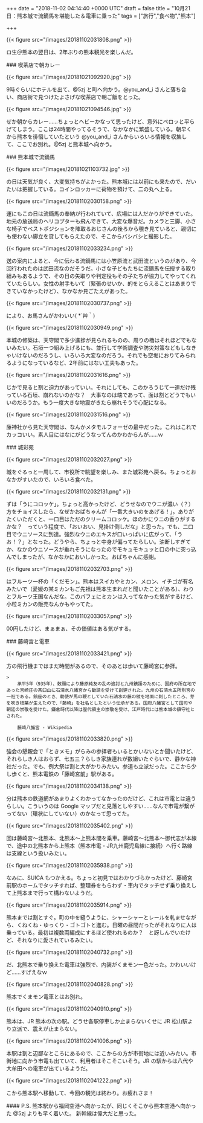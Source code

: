 
+++
date = "2018-11-02 04:14:40 +0000 UTC"
draft = false
title = "10月21日：熊本城で流鏑馬を堪能した＆電車に乗った"
tags = ["旅行","食べ物","熊本"]

+++


{{< figure src="/images/20181102031808.png"  >}}

ロ生＠熊本の翌日は、2年ぶりの熊本観光を楽しんだ。

<div class="section">
    ### 喫茶店で朝カレー
    

{{< figure src="/images/20181021092920.jpg"  >}}

9時ぐらいにホテルを出て、@5zj と町へ向かう。@you_and_i さんと落ち合い、商店街で見つけたよさげな喫茶店で朝ご飯をとった。

{{< figure src="/images/20181021094546.jpg"  >}}

ぜか朝からカレー……ちょっとヘビーかなって思ったけど、意外にペロッと平らげてしまう。ここは24時間やってるそうで、なかなかに繁盛している。朝早くから熊本を徘徊していたという @you_and_i さんからいろいろ情報を収集して、ここでお別れ。@5zj と熊本城へ向かう。

</div>
<div class="section">
    ### 熊本城で流鏑馬
    

{{< figure src="/images/20181021103732.jpg"  >}}

の日は天気が良く、大変気持ちがよかった。熊本城には以前にも来たので、だいたいは把握している。コインロッカーに荷物を預けて、二の丸へ上る。

{{< figure src="/images/20181102030158.png"  >}}

運にもこの日は流鏑馬の奉納が行われていて、広場には人だかりができていた。地元の放送局のヘリコプターも飛んできて、大変な爆音だ。カメラと三脚、小さな椅子でベストポジションを陣取るおじさんの後ろから覗き見ていると、親切にも使わない脚立を貸してもらえたので、そこからバシバシと撮影した。

{{< figure src="/images/20181102033234.png"  >}}

送の案内によると、今に伝わる流鏑馬には小笠原流と武田流というのがあり、今回行われたのは武田流なのだそうだ。小さな子どもたちに流鏑馬を伝授する取り組みもあるようで、その日の矢取りや判定役もその子たちが協力してやってくれていたらしい。女性の射手もいて（緊張のせいか、的をとらえることはあまりできていなかったけど）、なかなか見ごたえがあった。

{{< figure src="/images/20181102030737.png"  >}}

により、お馬さんがかわいい( *´艸｀)

{{< figure src="/images/20181102030949.png"  >}}

本城の修築は、天守閣で多少進捗が見られるものの、周りの櫓はそれほどでもないみたい。石垣一つ組み上げるにも、並行して学術調査や防災対策などもしなきゃいけないのだろうし、いろいろ大変なのだろう。それでも空堀におりてみられるようになっているなど、2年前にはない工夫もあった。

{{< figure src="/images/20181102031616.png"  >}}

じかで見ると割と迫力があっていい。それにしても、このかろうじて一連だけ残っている石垣、崩れないのかな？　大事なのは端であって、面は割とどうでもいいのだろうか。もう一度大きな地震がきたら崩れそうで心配になる。

{{< figure src="/images/20181102031516.png"  >}}

藤神社から見た天守閣は、なんかメタモルフォーゼの最中だった。これはこれでカッコいい。素人目にはなにがどうなってんのかわからんが……ｗ

</div>
<div class="section">
    ### 城彩苑
    

{{< figure src="/images/20181102032027.png"  >}}

城をぐるっと一周して、市役所で眺望を楽しみ、また城彩苑へ戻る。ちょっとおなかがすいたので、いろいろ食べた。

{{< figure src="/images/20181102032131.png"  >}}

ずは「うにコロッケ」。ちょっと高かったけど、どうせなのでウニが濃い（？）方をチョイスしたら、なぜかおばちゃんが「一番大きいのをあげる！」。ありがたくいただくと、一口目はただのクリームコロッケ。ほのかにウニの香りがするかな？　っていう程度で、「おいおい、見掛け倒しだな」と思った。でも、二口目でウニソースに到達。強烈なウニのエキスが口いっぱいに広がって、「うお！？」となった。どうやら、ちょっと中身が偏ってたらしい。油断しすぎてか、なかのウニソースが垂れそうになったのでモキュモキュッと口の中に突っ込んでしまったが、なかなかにおいしかった。おばちゃんに感謝。

{{< figure src="/images/20181102032703.png"  >}}

はフルーツ一杯の「くだモン」。熊本はスイカやミカン、メロン、イチゴが有名みたいで（愛媛の某ミカンもご先祖は熊本生まれだと聞いたことがある）、わりとフルーツ王国なんだな。このパフェにミカンは入ってなかった気がするけど、小粒ミカンの販売なんかもやってた。

{{< figure src="/images/20181102033057.png"  >}}

00円したけど、まぁまぁ、その価値はある気がする。

</div>
<div class="section">
    ### 藤崎宮と電車
    

{{< figure src="/images/20181102033421.png"  >}}

方の飛行機まではまだ時間があるので、そのあとは歩いて藤崎宮に参拝。

    >
        承平5年（935年）、敕願により藤原純友の乱の追討と九州鎮護のために、国府の所在地であった宮崎庄の茶臼山に石清水八幡宮から勧請を受けて創建された。九州の石清水五所別宮の一社である。鎮座のとき、勅使が馬の鞭としていた石清水の藤の枝を地面に刺したところ、芽を吹き枝葉が生えたので、「藤崎」を社名としたという伝承がある。国府八幡宮として国司や朝廷の崇敬を受けた。鎌倉時代以降は歴代領主の崇敬を受け、江戸時代には熊本城の鎮守社とされた。

        藤崎八旛宮 - Wikipedia
    


{{< figure src="/images/20181102033820.png"  >}}

強会の懇親会で「ときメモ」がらみの参拝者もいるとかいないとか聞いたけど、それらしき人はおらず、七五三？らしき家族連れが数組いたぐらいで、静かな神社だった。でも、例大祭は割と大がかりみたい。参道も立派だった。ここから少し歩くと、熊本電鉄の「藤崎宮前」駅がある。

{{< figure src="/images/20181102034138.png"  >}}

分は熊本の鉄道網があまりよくわかってなかったのだけど、これは市電とは違うらしい。こういうのは Google マップだと見落としやすい……なんで市電が繋がってない（環状にしていない）のかなって思ってた。

{{< figure src="/images/20181102035402.png"  >}}

回は藤崎宮～北熊本、北熊本～上熊本間を乗車。藤崎宮～北熊本～御代志が本線で、途中の北熊本から上熊本（熊本市電・JR九州鹿児島線に接続）へ行く路線は支線という扱いみたい。

{{< figure src="/images/20181102035938.png"  >}}

なみに、SUICA もつかえる。ちょっと初見ではわかりづらかったけど、藤崎宮前駅のホームでタッチすれば、整理券をもらわず・車内でタッチせず乗り換えして上熊本まで行って構わないようだ。

{{< figure src="/images/20181102035914.png"  >}}

熊本までは割とすぐ。町の中を縫うように、シャーシャーとレールを軋ませながら、くねくね・ゆっくり・ゴトゴトと進む。日曜の昼間だったがそれなりに人は乗っている。最初は複数両編成にするほど使われるのか？　と訝しんでいたけど、それなりに愛されているみたい。

{{< figure src="/images/20181102040732.png"  >}}

だ、北熊本で乗り換えた電車は強烈で、内装がくまモン一色だった。かわいいけど……すげえなｗ

{{< figure src="/images/20181102040828.png"  >}}

熊本でくまモン電車とはお別れ。

{{< figure src="/images/20181102040910.png"  >}}

熊本は、JR 熊本の次の駅。どうせ各駅停車しか止まらないくせに JR 松山駅より立派で、震えが止まらない。

{{< figure src="/images/20181102041006.png"  >}}

本駅は割と辺鄙なところにあるので、ここからの方が市街地には近いみたい。市街地に向かう市電も出ていて、利用者はそこそこいそう。JR の駅からは八代や大牟田への電車が出ているようだ。

{{< figure src="/images/20181102041222.png"  >}}

こから熊本駅へ移動して、今回の観光は終わり。お疲れさま！

<div class="section">
    #### P.S.
    熊本駅から福岡空港へ向かったが、同じくそこから熊本空港へ向かった @5zj よりも早く着いた。 新幹線は偉大だと思った。

</div>
</div>

